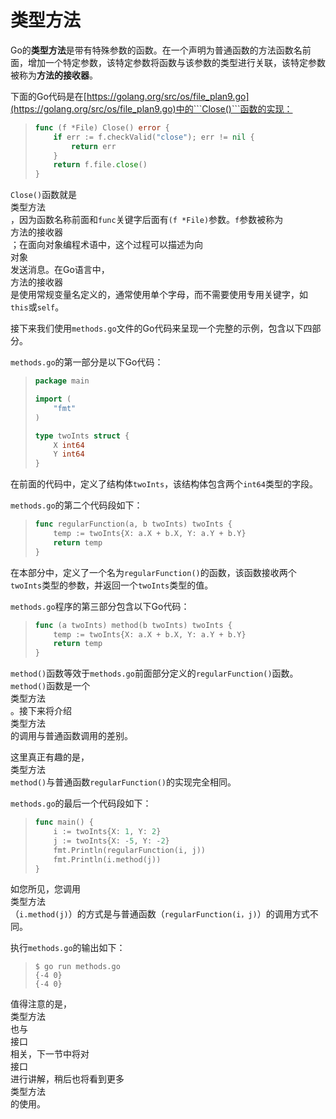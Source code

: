 #  **类型方法**

Go的**类型方法**是带有特殊参数的函数。在一个声明为普通函数的方法函数名前面，增加一个特定参数，该特定参数将函数与该参数的类型进行关联，该特定参数被称为**方法的接收器**。

下面的Go代码是在[https://golang.org/src/os/file_plan9.go](https://golang.org/src/os/file_plan9.go)中的```Close()```函数的实现：

> ```go
> func (f *File) Close() error {
>     if err := f.checkValid("close"); err != nil {
>         return err
>     }
>     return f.file.close()
> }
> ```


```Close()```函数就是<br>类型方法</br>，因为函数名称前面和```func```关键字后面有```(f *File)```参数。```f```参数被称为<br>方法的接收器</br>；在面向对象编程术语中，这个过程可以描述为向<br>对象</br>发送消息。在Go语言中，<br>方法的接收器</br>是使用常规变量名定义的，通常使用单个字母，而不需要使用专用关键字，如```this```或```self```。

接下来我们使用```methods.go```文件的Go代码来呈现一个完整的示例，包含以下四部分。

```methods.go```的第一部分是以下Go代码：

> ```go
> package main
> 
> import (
>     "fmt"
> )
> 
> type twoInts struct {
>     X int64
>     Y int64
> }
> ```

在前面的代码中，定义了结构体```twoInts```，该结构体包含两个```int64```类型的字段。

```methods.go```的第二个代码段如下：

> ```go
> func regularFunction(a, b twoInts) twoInts {
>     temp := twoInts{X: a.X + b.X, Y: a.Y + b.Y}
>     return temp
> }
> ```

在本部分中，定义了一个名为```regularFunction()```的函数，该函数接收两个```twoInts```类型的参数，并返回一个```twoInts```类型的值。

```methods.go```程序的第三部分包含以下Go代码：

> ```go
> func (a twoInts) method(b twoInts) twoInts {
>     temp := twoInts{X: a.X + b.X, Y: a.Y + b.Y}
>     return temp
> }
> ```

```method()```函数等效于```methods.go```前面部分定义的```regularFunction()```函数。```method()```函数是一个<br>类型方法</br>。接下来将介绍<br>类型方法</br>的调用与普通函数调用的差别。

这里真正有趣的是，<br>类型方法</br>```method()```与普通函数```regularFunction()```的实现完全相同。

```methods.go```的最后一个代码段如下：

> ```go
> func main() {
>     i := twoInts{X: 1, Y: 2}
>     j := twoInts{X: -5, Y: -2}
>     fmt.Println(regularFunction(i, j))
>     fmt.Println(i.method(j))
> }
> ```

如您所见，您调用<br>类型方法</br>（```i.method(j)```）的方式是与普通函数（```regularFunction(i，j)```）的调用方式不同。

执行```methods.go```的输出如下：

> ```shell
> $ go run methods.go
> {-4 0}
> {-4 0}
> ```

值得注意的是，<br>类型方法</br>也与<br>接口</br>相关，下一节中将对<br>接口</br>进行讲解，稍后也将看到更多<br>类型方法</br>的使用。